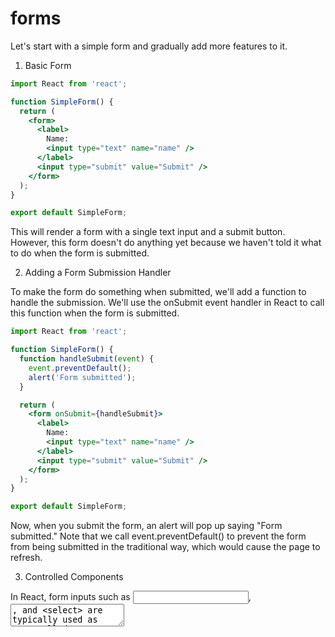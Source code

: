 # forms 

Let's start with a simple form and gradually add more features to it.

1. Basic Form

```jsx
import React from 'react';

function SimpleForm() {
  return (
    <form>
      <label>
        Name:
        <input type="text" name="name" />
      </label>
      <input type="submit" value="Submit" />
    </form>
  );
}

export default SimpleForm;
```


This will render a form with a single text input and a submit button. However, this form doesn't do anything yet because we haven't told it what to do when the form is submitted.

2. Adding a Form Submission Handler

To make the form do something when submitted, we'll add a function to handle the submission. We'll use the onSubmit event handler in React to call this function when the form is submitted.

```jsx
import React from 'react';

function SimpleForm() {
  function handleSubmit(event) {
    event.preventDefault();
    alert('Form submitted');
  }

  return (
    <form onSubmit={handleSubmit}>
      <label>
        Name:
        <input type="text" name="name" />
      </label>
      <input type="submit" value="Submit" />
    </form>
  );
}

export default SimpleForm;
```

Now, when you submit the form, an alert will pop up saying "Form submitted." Note that we call event.preventDefault() to prevent the form from being submitted in the traditional way, which would cause the page to refresh.

3. Controlled Components

In React, form inputs such as <input>, <textarea>, and <select> are typically used as "controlled components." This means that the value of the input is controlled by the state of the component, and every change to the input updates the state.

Let's make the text input in our form a controlled component.

```jsx
import React, { useState } from 'react';

function SimpleForm() {
  const [name, setName] = useState('');

  function handleSubmit(event) {
    event.preventDefault();
    alert('Form submitted');
  }

  function handleChange(event) {
    setName(event.target.value);
  }

  return (
    <form onSubmit={handleSubmit}>
      <label>
        Name:
        <input type="text" name="name" value={name} onChange={handleChange} />
      </label>
      <input type="submit" value="Submit" />
    </form>
  );
}

export default SimpleForm;
```

Now, every time you type into the text input, the handleChange function is called, updating the state with the new value of the input. The state then updates the value of the input, keeping everything in sync.

4. Handling Multiple Inputs

If you have multiple controlled inputs, you can add a name attribute to each element and let the handler function choose what to do based on the name of the target element.

```jsx
import React, { useState } from 'react';

function SimpleForm() {
  const [formState, setFormState] = useState({
    name: '',
    email: '',
  });

  function handleSubmit(event) {
    event.preventDefault();
    alert(`Name: ${formState.name}, Email: ${formState.email}`);
  }

  function handleChange(event) {
    setFormState({
      ...formState,
      [event.target.name]: event.target.value,
    });
  }

  return (
    <form onSubmit={handleSubmit}>
      <label>
        Name:
        <input type="text" name="name" value={formState.name} onChange={handleChange} />
      </label>
      <label>
        Email:
        <input type="text" name="email" value={formState.email} onChange={handleChange} />
      </label>
      <input type="submit" value="Submit" />
    </form>
  );
}

export default SimpleForm;
```

5. Validation

We can add validation to our form to ensure that the user has filled out all necessary fields. We'll add a simple validation that requires the user to fill out both the name and email fields.

```jsx
import React, { useState } from 'react';

function SimpleForm() {
  const [formState, setFormState] = useState({
    name: '',
    email: '',
  });

  function handleSubmit(event) {
    event.preventDefault();
    if (!formState.name || !formState.email) {
      alert('Please fill out all fields');
      return;
    }
    alert(`Name: ${formState.name}, Email: ${formState.email}`);
  }

  function handleChange(event) {
    setFormState({
      ...formState,
      [event.target.name]: event.target.value,
    });
  }

  return (
    <form onSubmit={handleSubmit}>
      <label>
        Name:
        <input type="text" name="name" value={formState.name} onChange={handleChange} />
      </label>
      <label>
        Email:
        <input type="text" name="email" value={formState.email} onChange={handleChange} />
      </label>
      <input type="submit" value="Submit" />
    </form>
  );
}

export default SimpleForm;
```

Now, if the user tries to submit the form without filling out both the name and email fields, an alert will pop up asking them to fill out all fields.

This is a simple example of a form in React. Forms in real-world applications can be much more complex, with many inputs and complex validation rules. However, the basic principles demonstrated here—using controlled components and handling form submission—remain the same.


```jsx
import React, { useState } from "react";

function App() {
   declaring state
  const [state, setState] = useState({
    firstName: "",
    lastName: "",
    email: "",
    country: "",
    tel: "",
    dateOfBirth: "",
    favoriteColor: "",
    weight: "",
    gender: "",
    file: "",
    bio: "",
    skills: {
      html: false,
      css: false,
      javascript: false,
    },
  });

  const handleChange = (e) => {
    const { name, value, type, checked } = e.target;
    if (type === "checkbox") {
      setState(prevState => ({
        ...prevState,
        skills: { ...prevState.skills, [name]: checked },
      }));
    } else if (type === "file") {
      setState(prevState => ({ ...prevState, [name]: e.target.files[0] }));
    } else {
      setState(prevState => ({ ...prevState, [name]: value }));
    }
  };

  const handleSubmit = (e) => {
    e.preventDefault();
    const {
      firstName,
      lastName,
      email,
      tel,
      dateOfBirth,
      favoriteColor,
      weight,
      country,
      gender,
      bio,
      file,
      skills,
    } = state;

    const formattedSkills = [];
    for (const key in skills) {
      if (skills[key]) {
        formattedSkills.push(key.toUpperCase());
      }
    }
    const data = {
      firstName,
      lastName,
      email,
      tel,
      dateOfBirth,
      favoriteColor,
      weight,
      country,
      gender,
      bio,
      file,
      skills: formattedSkills,
    };
    console.log(data);
  };

  const {
    firstName,
    lastName,
    email,
    tel,
    dateOfBirth,
    favoriteColor,
    weight,
    country,
    gender,
    bio,
  } = state;

  return (
    <div className="App">
      <h3>Add Student</h3>
      <form onSubmit={handleSubmit} noValidate>
        <div className="row">
          <div className="form-group">
            <label htmlFor="firstName">First Name </label>
            <input
              type="text"
              name="firstName"
              value={firstName}
              onChange={handleChange}
              onBlur={handleBlur}
              placeholder="First Name"
            /> <br />
            <small>{firstName}</small>
          </div>
          <div className="form-group">
            <label htmlFor="lastName">Last Name </label>
            <input
              type="text"
              name="lastName"
              value={lastName}
              onChange={handleChange}
              placeholder="Last Name"
            />
          </div>
          <div className="form-group">
            <label htmlFor="email">Email </label>
            <input
              type="email"
              name="email"
              value={email}
              onChange={handleChange}
              placeholder="Email"
            />
          </div>
        </div>

        <div className="form-group">
          <label htmlFor="tel">Telephone </label>
          <input
            type="tel"
            name="tel"
            value={tel}
            onChange={handleChange}
            placeholder="Tel"
          />
        </div>

        <div className="form-group">
          <label htmlFor="dateOfBirth">Date of birth </label>
          <input
            type="date"
            name="dateOfBirth"
            value={dateOfBirth}
            onChange={handleChange}
            placeholder="Date of Birth"
          />
        </div>
        <div className="form-group">
          <label htmlFor="favoriteColor">Favorite Color</label>
          <input
            type="color"
            id="favoriteColor"
            name="favoriteColor"
            value={favoriteColor}
            onChange={handleChange}
            placeholder="Favorite Color"
          />
        </div>
        <div className="form-group">
          <label htmlFor="weight">Weight </label>
          <input
            type="number"
            id="weight"
            name="weight"
            value={weight}
            onChange={handleChange}
            placeholder="Weight in Kg"
          />
        </div>
        <div>
          <label htmlFor="country">Country</label> <br />
          <select name="country" onChange={handleChange} id="country">
            {selectOptions}
          </select>
        </div>

        <div>
          <p>Gender</p>
          <div>
            <input
              type="radio"
              id="female"
              name="gender"
              value="Female"
              onChange={handleChange}
              checked={gender === "Female"}
            />
            <label htmlFor="female">Female</label>
          </div>
          <div>
            <input
              id="male"
              type="radio"
              name="gender"
              value="Male"
              onChange={handleChange}
              checked={gender === "Male"}
            />
            <label htmlFor="male">Male</label>
          </div>
          <div>
            <input
              id="other"
              type="radio"
              name="gender"
              value="Other"
              onChange={handleChange}
              checked={gender === "Other"}
            />
            <label htmlFor="other">Other</label>
          </div>
        </div>

        <div>
          <p>Select your skills</p>
          <div>
            <input
              type="checkbox"
              id="html"
              name="html"
              onChange={handleChange}
            />
            <label htmlFor="html">HTML</label>
          </div>
          <div>
            <input
              type="checkbox"
              id="css"
              name="css"
              onChange={handleChange}
            />
            <label htmlFor="css">CSS</label>
          </div>
          <div>
            <input
              type="checkbox"
              id="javascript"
              name="javascript"
              onChange={handleChange}
            />
            <label htmlFor="javascript">JavaScript</label>
          </div>
        </div>
        <div>
          <label htmlFor="bio">Bio</label> <br />
          <textarea
            id="bio"
            name="bio"
            value={bio}
            onChange={handleChange}
            cols="120"
            rows="10"
            placeholder="Write about yourself ..."
          />
        </div>

        <div>
          <input type="file" name="file" onChange={handleChange} />
        </div>
        <div>
          <button>Submit</button>
        </div>
      </form>
    </div>
  );
}
```
